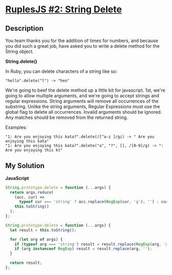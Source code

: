 # [RuplesJS #2: String Delete](https://www.codewars.com/kata/567c63c365ee000c5f000007)

## Description

You team thanks you for the addition of times for numbers, and because you did such a great job, have asked you to write a delete method for the String object.

**String.delete()**

In Ruby, you can delete characters of a string like so:

```
"hello".delete("l") -> "heo"
```

We're going to beef the delete method up a little bit for javascript. 1st, we're going to allow multiple arguments, and we're going to accept strings and regular expressions. String arguments will remove all occurrences of the substring. Unlike the string arguments, Regular Expressions must use the global flag to delete all occurrences. Invalid arguments should be ignored. Any matches should be removed from the returned string.

Examples:

```
"1: Are you enjoying this kata?".delete(/[^a-z ]/gi) -> " Are you enjoying this kata"
"1: Are you enjoying this kata?".delete("a", "?", [], /[0-9]/g) -> ": Are you enjoying this kt"
```

## My Solution

**JavaScript**

```js
String.prototype.delete = function (...args) {
  return args.reduce(
    (acc, cur) =>
      typeof cur === 'string' ? acc.replace(RegExp(cur, 'g'), '') : cur instanceof RegExp ? acc.replace(cur, '') : acc,
    this.toString()
  );
};
```

```js
String.prototype.delete = function (...args) {
  let result = this.toString();

  for (let arg of args) {
    if (typeof arg === 'string') result = result.replace(RegExp(arg, 'g'), '');
    if (arg instanceof RegExp) result = result.replace(arg, '');
  }

  return result;
};
```
